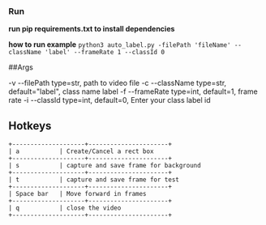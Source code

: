 ### Run

**run pip requirements.txt to install dependencies**

**how to run example** `python3 auto_label.py -filePath 'fileName' --className 'label' --frameRate 1 --classId 0`

##Args

-v --filePath
   type=str, path to video file
-c --className
   type=str, default="label", class name label
-f --frameRate
   type=int, default=1, frame rate
-i --classId
   type=int, default=0, Enter your class label id


## Hotkeys
~~~~~~~
+--------------------+----------------------+
| a           | Create/Cancel a rect box    		     
+--------------------+----------------------+
| s           | capture and save frame for background     
+--------------------+----------------------+
| t           | capture and save frame for test       
+--------------------+----------------------+
| Space bar   | Move forward in frames      
+--------------------+----------------------+
| q           | close the video             
+--------------------+----------------------+

                
